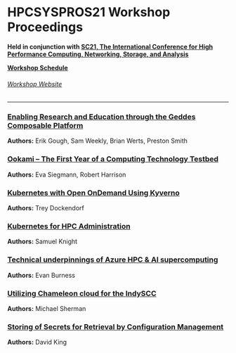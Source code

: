 # HPCSYSPROS21 Workshop Proceedings
**Held in conjunction with [SC21, The International Conference for High Performance Computing, Networking, Storage, and Analysis](https://sc21.supercomputing.org/)**

**[Workshop Schedule](https://sc21.supercomputing.org/session/?sess=sess326)**

###### [Workshop Website](http://sighpc-syspros.org/workshops/2021/)

---
### [Enabling Research and Education through the Geddes Composable Platform](https://github.com/HPCSYSPROS/Workshop21/tree/master/Enabling_Research_and_Education)
**Authors:** Erik Gough, Sam Weekly, Brian Werts, Preston Smith

### [Ookami – The First Year of a Computing Technology Testbed](https://github.com/HPCSYSPROS/Workshop21/tree/master/Ookami_First_Year) 
**Authors:** Eva Siegmann, Robert Harrison

### [Kubernetes with Open OnDemand Using Kyverno](https://github.com/HPCSYSPROS/Workshop21/tree/master/Kubernetes_Open)
**Authors:** Trey Dockendorf

### [Kubernetes for HPC Administration](https://github.com/HPCSYSPROS/Workshop21/tree/master/Kubernetes_for_HPC)
**Authors:** Samuel Knight

### [Technical underpinnings of Azure HPC & AI supercomputing](https://github.com/HPCSYSPROS/Workshop21/tree/master/Technical_underpinning_Azure)
**Authors:** Evan Burness

### [Utilizing Chameleon cloud for the IndySCC](https://github.com/HPCSYSPROS/Workshop20/tree/master/Utilizing_Chameleon)
**Authors:** Michael Sherman

### [Storing of Secrets for Retrieval by Configuration Management](https://github.com/HPCSYSPROS/Workshop21/tree/master/Storing_of_Secrets)
**Authors:** David King

